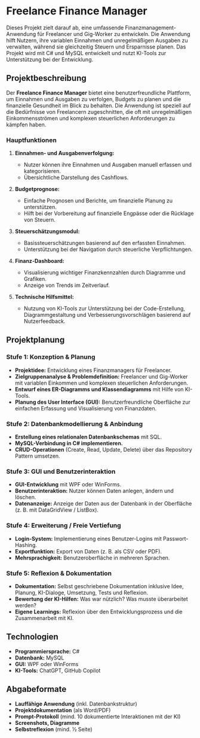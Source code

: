 # Freelance Finance Manager

Dieses Projekt zielt darauf ab, eine umfassende Finanzmanagement-Anwendung für Freelancer und Gig-Worker zu entwickeln. Die Anwendung hilft Nutzern, ihre variablen Einnahmen und unregelmäßigen Ausgaben zu verwalten, während sie gleichzeitig Steuern und Ersparnisse planen. Das Projekt wird mit C# und MySQL entwickelt und nutzt KI-Tools zur Unterstützung bei der Entwicklung.

## Projektbeschreibung

Der **Freelance Finance Manager** bietet eine benutzerfreundliche Plattform, um Einnahmen und Ausgaben zu verfolgen, Budgets zu planen und die finanzielle Gesundheit im Blick zu behalten. Die Anwendung ist speziell auf die Bedürfnisse von Freelancern zugeschnitten, die oft mit unregelmäßigen Einkommensströmen und komplexen steuerlichen Anforderungen zu kämpfen haben.

### Hauptfunktionen

1. **Einnahmen- und Ausgabenverfolgung:**
   - Nutzer können ihre Einnahmen und Ausgaben manuell erfassen und kategorisieren.
   - Übersichtliche Darstellung des Cashflows.

2. **Budgetprognose:**
   - Einfache Prognosen und Berichte, um finanzielle Planung zu unterstützen.
   - Hilft bei der Vorbereitung auf finanzielle Engpässe oder die Rücklage von Steuern.

3. **Steuerschätzungsmodul:**
   - Basissteuerschätzungen basierend auf den erfassten Einnahmen.
   - Unterstützung bei der Navigation durch steuerliche Verpflichtungen.

4. **Finanz-Dashboard:**
   - Visualisierung wichtiger Finanzkennzahlen durch Diagramme und Grafiken.
   - Anzeige von Trends im Zeitverlauf.

5. **Technische Hilfsmittel:**
   - Nutzung von KI-Tools zur Unterstützung bei der Code-Erstellung, Diagrammgestaltung und Verbesserungsvorschlägen basierend auf Nutzerfeedback.

## Projektplanung

### Stufe 1: Konzeption & Planung

- **Projektidee:** Entwicklung eines Finanzmanagers für Freelancer.
- **Zielgruppenanalyse & Problemdefinition:** Freelancer und Gig-Worker mit variablen Einkommen und komplexen steuerlichen Anforderungen.
- **Entwurf eines ER-Diagramms und Klassendiagramms** mit Hilfe von KI-Tools.
- **Planung des User Interface (GUI):** Benutzerfreundliche Oberfläche zur einfachen Erfassung und Visualisierung von Finanzdaten.

### Stufe 2: Datenbankmodellierung & Anbindung

- **Erstellung eines relationalen Datenbankschemas** mit SQL.
- **MySQL-Verbindung in C# implementieren.**
- **CRUD-Operationen** (Create, Read, Update, Delete) über das Repository Pattern umsetzen.

### Stufe 3: GUI und Benutzerinteraktion

- **GUI-Entwicklung** mit WPF oder WinForms.
- **Benutzerinteraktion:** Nutzer können Daten anlegen, ändern und löschen.
- **Datenanzeige:** Anzeige der Daten aus der Datenbank in der Oberfläche (z. B. mit DataGridView / ListBox).

### Stufe 4: Erweiterung / Freie Vertiefung

- **Login-System:** Implementierung eines Benutzer-Logins mit Passwort-Hashing.
- **Exportfunktion:** Export von Daten (z. B. als CSV oder PDF).
- **Mehrsprachigkeit:** Benutzeroberfläche in mehreren Sprachen.

### Stufe 5: Reflexion & Dokumentation

- **Dokumentation:** Selbst geschriebene Dokumentation inklusive Idee, Planung, KI-Dialoge, Umsetzung, Tests und Reflexion.
- **Bewertung der KI-Hilfen:** Was war nützlich? Was musste überarbeitet werden?
- **Eigene Learnings:** Reflexion über den Entwicklungsprozess und die Zusammenarbeit mit KI.

## Technologien

- **Programmiersprache:** C#
- **Datenbank:** MySQL
- **GUI:** WPF oder WinForms
- **KI-Tools:** ChatGPT, GitHub Copilot

## Abgabeformate

- **Lauffähige Anwendung** (inkl. Datenbankstruktur)
- **Projektdokumentation** (als Word/PDF)
- **Prompt-Protokoll** (mind. 10 dokumentierte Interaktionen mit der KI)
- **Screenshots, Diagramme**
- **Selbstreflexion** (mind. 1⁄2 Seite)
